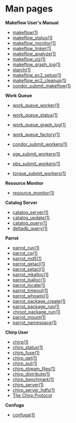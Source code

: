 # Man pages

**Makeflow User's Manual**

  * [makeflow(1)](man_pages/makeflow.html)
  * [makeflow_status(1)](man_pages/makeflow_status.html)
  * [makeflow_monitor(1)](man_pages/makeflow_monitor.html)
  * [makeflow_linker(1)](man_pages/makeflow_linker.html)
  * [makeflow_analyze(1)](man_pages/makeflow_analyze.html)
  * [makeflow_viz(1)](man_pages/makeflow_viz.html)
  * [makeflow_graph_log(1)](man_pages/makeflow_graph_log.html)
  * [starch(1)](man_pages/starch.html)
  * [makeflow_ec2_setup(1)](man_pages/makeflow_ec2_setup.html)
  * [makeflow_ec2_cleanup(1)](man_pages/makeflow_ec2_cleanup.html)
  * [condor_submit_makeflow(1)](man_pages/condor_submit_makeflow.html)

**Work Queue**

  * [work_queue_worker(1)](man_pages/work_queue_worker.html)
  * [work_queue_status(1)](man_pages/work_queue_status.html)
  * [work_queue_graph_log(1)](man_pages/work_queue_graph_log.html)
  * [work_queue_factory(1)](man_pages/work_queue_factory.html)

  * [condor_submit_workers(1)](man_pages/condor_submit_workers.html)
  * [sge_submit_workers(1)](man_pages/sge_submit_workers.html)
  * [pbs_submit_workers(1)](man_pages/pbs_submit_workers.html)
  * [torque_submit_workers(1)](man_pages/torque_submit_workers.html)

**Resource Monitor**

  * [resource_monitor(1)](man_pages/resource_monitor.html)

**Catalog Server**

  * [catalog_server(1)](man_pages/catalog_server.html)
  * [catalog_update(1)](man_pages/catalog_update.html)
  * [catalog_query(1)](man_pages/catalog_query.html)
  * [deltadb_query(1)](man_pages/deltadb_query.html)

  
**Parrot**

  * [parrot_run(1)](man_pages/parrot_run.html)
  * [parrot_cp(1)](man_pages/parrot_cp.html)
  * [parrot_md5(1)](man_pages/parrot_md5.html)
  * [parrot_getacl(1)](man_pages/parrot_getacl.html)
  * [parrot_setacl(1)](man_pages/parrot_setacl.html)
  * [parrot_mkalloc(1)](man_pages/parrot_mkalloc.html)
  * [parrot_lsalloc(1)](man_pages/parrot_lsalloc.html)
  * [parrot_locate(1)](man_pages/parrot_locate.html)
  * [parrot_timeout(1)](man_pages/parrot_timeout.html)
  * [parrot_whoami(1)](man_pages/parrot_whoami.html)
  * [parrot_package_create(1)](man_pages/parrot_package_create.html)
  * [parrot_package_run(1)](man_pages/parrot_package_run.html)
  * [chroot_package_run(1)](man_pages/chroot_package_run.html)
  * [parrot_mount(1)](man_pages/parrot_mount.html)
  * [parrot_namespace(1)](man_pages/parrot_namespace.html)

**Chirp User**

  * [chirp(1)](man_pages/chirp.html)
  * [chirp_status(1)](man_pages/chirp_status.html)
  * [chirp_fuse(1)](man_pages/chirp_fuse.html)
  * [chirp_get(1)](man_pages/chirp_get.html)
  * [chirp_put(1)](man_pages/chirp_put.html)
  * [chirp_stream_files(1)](man_pages/chirp_stream_files.html)
  * [chirp_distribute(1)](man_pages/chirp_distribute.html)
  * [chirp_benchmark(1)](man_pages/chirp_benchmark.html)
  * [chirp_server(1)](man_pages/chirp_server.html)
  * [chirp_server_hdfs(1)](man_pages/chirp_server_hdfs.html)
  * [The Chirp Protocol](chirp/chirp_protocol.md)

**Confuga**

  * [confuga(1)](man_pages/confuga.html)

